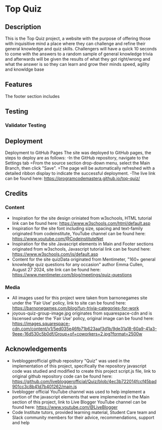 # Top Quiz


## Description
This is the Top Quiz project, a website with the purpose of offering those with inquisitive mind a place where they can challenge and refine their general knowledge and quiz skills. Challengers will have a quick 10 seconds to come with the answers to a random sample of general knowledge trivia and afterwards will be given the results of what they got right/wrong and what the answer is so they can learn and grow their minds speed, agility and knowldge base


## Features






The footer section includes

## Testing


### Validator Testing



## Deployment
Deployment to GitHub Pages
The site was deployed to GitHub pages, the steps to deploy are as follows:
-In the GitHub repository, navigate to the Settings tab
=From the source section drop-down menu, select the Main Branch, then click "Save".
=The page will be automatically refreshed with a detailed ribbon display to indicate the successful deployment.
-The live link can be found here: https://programcodemastera.github.io/top-quiz/


## Credits

### Content
- Inspiration for the site design oriniated from w3schools, HTML tutorial link can be found here: https://www.w3schools.com/html/default.asp
- Inspiration for the site font including size, spacing and text-family originated from codeinstitute, YouTube channel can be found here: https://www.youtube.com/@CodeinstituteNet
- Inspiration for the site Javascript elements in Main and Footer sections originated from w3schools, Javascript tutorial link can be found here: https://www.w3schools.com/js/default.asp
- Content for the site quizData originated from Mentimeter, "160+ general knowledge quiz questions for any occasion" author Emma Cullen, August 27 2024, site link can be found here: https://www.mentimeter.com/blog/meetings/quiz-questions

### Media
- All images used for this project were taken from barnonegames site under the 'Fair Use' policy, link to site can be found here: https://barnonegames.com/blog/fun-trivia-categories-for-work
- joyous-quiz-group-image.jpg originates from squarespace-cdn and is liscensed under the 'Fair Use' policy, original image can be found here: https://images.squarespace-cdn.com/content/v1/5ed035e46fb71b623aaf3d1b/9de31a18-60a9-41a3-9eee-16d530c5b0df/Group+of+coworkers+2.jpg?format=2500w


## Acknowledgements
- livebloggerofficial github repository "Quiz" was used in the implementation of this project, specifically the repository javascript code was studied and modified to create this project script.js file, link to original github repository code can be found here: https://github.com/livebloggerofficial/Quiz/blob/4ec3b722014fccf45bad901cc3c8b41d7b401262/main.js
- liveblogger official YouTube channel was used to help implement a portion of the javascript elements that were implemented in the Main section of this project, link to Live Blogger YouTube channel can be found here: https://www.youtube.com/@LiveBlogger
- Code Institute tutors, provided learning material, Student Care team and Slack community members for their advice, recommendations, support and help

